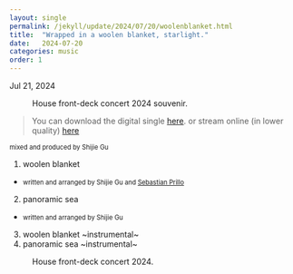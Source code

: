 ```yaml
---
layout: single
permalink: /jekyll/update/2024/07/20/woolenblanket.html
title:  "Wrapped in a woolen blanket, starlight."
date:   2024-07-20
categories: music
order: 1
---
```

Jul 21, 2024

<figure style="width: 300px" class="align-left">
  <img src="{{ site.url }}{{ site.baseurl }}/assets/images/singleCD.jpeg" alt="">
  <figcaption>House front-deck concert 2024 souvenir.</figcaption>
</figure> 

> You can download the digital single [here](https://tinyurl.com/woolenblanket). or stream online (in lower quality) [here](https://soundcloud.com/lfpband/sets/woolen-demos)

<span style="font-size:0.8em;">mixed and produced by Shijie Gu</span>


1. woolen blanket
- <span style="font-size:0.8em;">written and arranged by Shijie Gu and [Sebastian Prillo](https://sprillo.github.io/)</span> 
2. panoramic sea
- <span style="font-size:0.8em;">written and arranged by Shijie Gu</span> 
3. woolen blanket ~instrumental~
4. panoramic sea ~instrumental~

<figure style="width: 800px" class="align-center">
  <img src="{{ site.url }}{{ site.baseurl }}/assets/images/frontdeckconcert.jpeg" alt="">
  <figcaption>House front-deck concert 2024.</figcaption>
</figure> 




